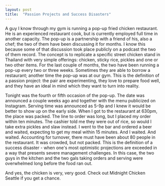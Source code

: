 ```yaml
---
layout: post
title:  "Passion Projects and Success Disasters"
---
```

A guy I know through my gym is running a pop-up fried chicken restaurant. He is an experienced restaurant cook, but is currently employed full time in another capacity. The pop-up is a partnership with a friend of his, also a chef; the two of them have been discussing it for months. I know this because some of that discussion took place publicly on a podcast the two of them record.  The concept is to replicate a specific street chicken stand in Thailand with very simple offerings: chicken, sticky rice, pickles and one or two other items.  For the last couple of months, the two have been running a pop-up every two or three weeks. Sometimes they are able to borrow a restaurant; another time the pop-up was at our gym.  This is the definition of a passion project: the pair are experimenting, they love to prepare food well, and they have an ideal in mind which they want to turn into reality.

Tonight was the fourth or fifth occasion of the pop-up. The date was announced a couple weeks ago and together with the menu publicized on Instagram. Serving time was announced as 5-9p and I knew it would be better to show up on the early side. When I got to the restaurant at 630pm, the place was packed. The line to order was long, but I placed my order within ten minutes. The cashier told me they were out of rice, so would I take extra pickles and slaw instead. I went to the bar and ordered a beer and waited, expecting to get my meal within 15 minutes. And I waited. And waited. Accounting for turnover, there must have been about 80 people in the restaurant. It was crowded, but not packed. This is the definition of a success disaster - when one's most optimistic projections are exceeded in a way that presents severe management challenges.  In this case, the two guys in the kitchen and the two gals taking orders and serving were overwhelmed long before the food ran out.

And yes, the chicken is very, very good. Check out Midnight Chicken Seattle if you get a chance.
